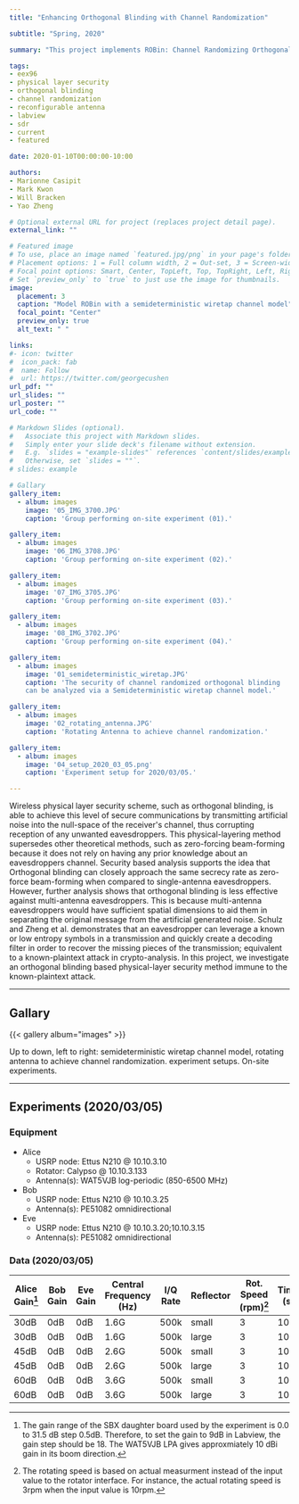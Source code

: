 ```yaml
---
title: "Enhancing Orthogonal Blinding with Channel Randomization"

subtitle: "Spring, 2020"

summary: "This project implements ROBin: Channel Randomizing Orthogonal Blinding, an enhanced wireless physical layer security scheme robust to known-plaintext attack."

tags:
- eex96
- physical layer security
- orthogonal blinding
- channel randomization
- reconfigurable antenna
- labview
- sdr
- current
- featured

date: 2020-01-10T00:00:00-10:00

authors:
- Marionne Casipit
- Mark Kwon 
- Will Bracken
- Yao Zheng

# Optional external URL for project (replaces project detail page).
external_link: ""

# Featured image
# To use, place an image named `featured.jpg/png` in your page's folder.
# Placement options: 1 = Full column width, 2 = Out-set, 3 = Screen-width
# Focal point options: Smart, Center, TopLeft, Top, TopRight, Left, Right, BottomLeft, Bottom, BottomRight
# Set `preview_only` to `true` to just use the image for thumbnails.
image:
  placement: 3
  caption: "Model ROBin with a semideterministic wiretap channel model"
  focal_point: "Center"
  preview_only: true
  alt_text: " "

links:
#- icon: twitter
#  icon_pack: fab
#  name: Follow
#  url: https://twitter.com/georgecushen
url_pdf: ""
url_slides: ""
url_poster: ""
url_code: ""

# Markdown Slides (optional).
#   Associate this project with Markdown slides.
#   Simply enter your slide deck's filename without extension.
#   E.g. `slides = "example-slides"` references `content/slides/example-slides.md`.
#   Otherwise, set `slides = ""`.
# slides: example

# Gallary
gallery_item:
  - album: images
    image: '05_IMG_3700.JPG'
    caption: 'Group performing on-site experiment (01).'

gallery_item:
  - album: images
    image: '06_IMG_3708.JPG'
    caption: 'Group performing on-site experiment (02).'

gallery_item:
  - album: images
    image: '07_IMG_3705.JPG'
    caption: 'Group performing on-site experiment (03).'

gallery_item:
  - album: images
    image: '08_IMG_3702.JPG'
    caption: 'Group performing on-site experiment (04).'

gallery_item:
  - album: images
    image: '01_semideterministic_wiretap.JPG'
    caption: 'The security of channel randomized orthogonal blinding
    can be analyzed via a Semideterministic wiretap channel model.'

gallery_item:
  - album: images
    image: '02_rotating_antenna.JPG'
    caption: 'Rotating Antenna to achieve channel randomization.'

gallery_item:
  - album: images
    image: '04_setup_2020_03_05.png'
    caption: 'Experiment setup for 2020/03/05.'

---
```

Wireless physical layer security scheme, such as orthogonal blinding, is able to achieve this level of secure communications by transmitting artificial noise into the null-space of the receiver's channel, thus corrupting reception of any unwanted eavesdroppers.  This physical-layering method supersedes other theoretical methods, such as zero-forcing beam-forming because it does not rely on having any prior knowledge about an eavesdroppers channel.  Security based analysis supports the idea that Orthogonal blinding can closely approach the same secrecy rate as zero-force beam-forming when compared to single-antenna eavesdroppers.  However, further analysis shows that orthogonal blinding is less effective against multi-antenna eavesdroppers.  This is because multi-antenna eavesdroppers would have sufficient spatial dimensions to aid them in separating the original message from the artificial generated noise. Schulz and Zheng et al. demonstrates that an eavesdropper can leverage a known or low entropy symbols in a transmission and quickly create a decoding filter in order to recover the missing pieces of the transmission; equivalent to a known-plaintext attack in crypto-analysis.  In this project, we investigate an orthogonal blinding based physical-layer security method immune to the known-plaintext attack.
***

## Gallary

{{< gallery album="images" >}}

Up to down, left to right: semideterministic wiretap channel model, rotating antenna to achieve channel randomization. experiment setups. On-site experiments.

***

## Experiments (2020/03/05)
### Equipment
- Alice
  - USRP node: Ettus N210 @ 10.10.3.10
  - Rotator: Calypso @ 10.10.3.133
  - Antenna(s): WAT5VJB log-periodic (850-6500 MHz)
- Bob
  - USRP node: Ettus N210 @ 10.10.3.25
  - Antenna(s): PE51082 omnidirectional
- Eve
  - USRP node: Ettus N210 @ 10.10.3.20;10.10.3.15
  - Antenna(s): PE51082 omnidirectional

### Data (2020/03/05)

| Alice Gain[^1] | Bob Gain | Eve Gain | Central Frequency (Hz) | I/Q Rate | Reflector | Rot. Speed (rpm)[^2] | Time (s) | Data                             |
| ---        | ---      | ---      | ---                    | ---      | ---     | ---                      | ---      | ---                              |
| 30dB       | 0dB      | 0dB      | 1.6G                   | 500k     | small | 3                        | 100      | [Download][20200305tx1] |
| 30dB       | 0dB      | 0dB      | 1.6G                   | 500k     | large | 3                        | 100      | [Download][20200305tx2] |
| 45dB       | 0dB      | 0dB      | 2.6G                   | 500k     | small | 3                        | 100      | [Download][20200305tx3] |
| 45dB       | 0dB      | 0dB      | 2.6G                   | 500k     | large | 3                        | 100      | [Download][20200305tx4] |
| 60dB       | 0dB      | 0dB      | 3.6G                   | 500k     | small | 3                        | 100      | [Download][20200305tx5] |
| 60dB       | 0dB      | 0dB      | 3.6G                   | 500k     | large | 3                        | 100      | [Download][20200305tx6] |


[data url]: # (week urls)
[20200305tx1]: https://drive.google.com/drive/folders/18HvVHh6jX6pAW3hYXT5nDg1-sqBfGj48?usp=sharing
[20200305tx2]: https://drive.google.com/drive/folders/1nhf3eIN3QANTaydRQtuBElWAtWEqaz6r?usp=sharing
[20200305tx3]: https://drive.google.com/drive/folders/1616RRzrZKQKsaccJE-9oIBQ6WA4RHc9a?usp=sharing
[20200305tx4]: https://drive.google.com/drive/folders/1OzVybveZ_WCEPkBpp4MXDyA8_7H0hzEo?usp=sharing
[20200305tx5]: https://drive.google.com/drive/folders/1wOFwO2q2H1nj1vKa5nug3C6dhkmeh9zv?usp=sharing
[20200305tx6]: https://drive.google.com/drive/folders/15UYoHH5UFcwrdzKSBMtddNZqKAAjIEMy?usp=sharing

[^2]: The rotating speed is based on actual measurment instead of the input
  value to the rotator interface. For instance, the actual rotating speed is 3rpm when  the input value is 10rpm.

[^1]: The gain range of the SBX daughter board used by the experiment is 0.0
  to 31.5 dB step 0.5dB. Therefore, to set the gain to 9dB in Labview, the gain step should be 18. The WAT5VJB LPA gives approxmiately 10 dBi gain in its boom direction.

